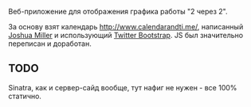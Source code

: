 Веб-приложение для отображения графика работы "2 через 2".

За основу взят календарь http://www.calendarandti.me/, написанный [Joshua Miller](joshuamil@gmail.com) и использующий [Twitter Bootstrap](http://twitter.github.com/bootstrap/). JS был значительно переписан и доработан.

## TODO

Sinatra, как и сервер-сайд вообще, тут нафиг не нужен - все 100% статично.
